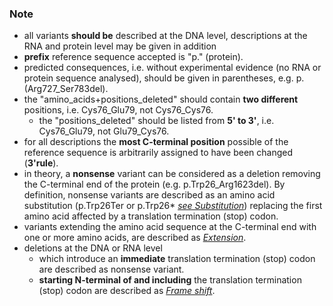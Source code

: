 ### Note

*	all variants **should be** described at the DNA level, descriptions at the RNA and protein level may be given in addition
*	**prefix** reference sequence accepted is "p." (protein).
*	predicted consequences, i.e. without experimental evidence (no RNA or protein sequence analysed), should be given in parentheses, e.g. p.(Arg727_Ser783del).
*	the "amino_acids+positions_deleted" should contain **two different** positions, i.e. Cys76_Glu79, not Cys76_Cys76.
	*	the "positions_deleted" should be listed from **5' to 3'**, i.e. Cys76_Glu79, not Glu79_Cys76.
*	for all descriptions the **most C-terminal position** possible of the reference sequence is arbitrarily assigned to have been changed (**3'rule**).
*	in theory, a **nonsense** variant can be considered as a deletion removing the C-terminal end of the protein (e.g. p.Trp26_Arg1623del). By definition, nonsense variants are described as an amino acid substitution (p.Trp26Ter or p.Trp26* [_see Substitution_](/recommendations/protein/variant/substitution)) replacing the first amino acid affected by a translation termination (stop) codon.
*	variants extending the amino acid sequence at the C-terminal end with one or more amino acids, are described as [_Extension_](/recommendations/protein/variant/extension).
*	deletions at the DNA or RNA level
	*	which introduce an **immediate** translation termination (stop) codon are described as nonsense variant.
	*	**starting N-terminal of and including** the translation termination (stop) codon are described as [_Frame shift_](/recommendations/protein/variant/frameshift).	
